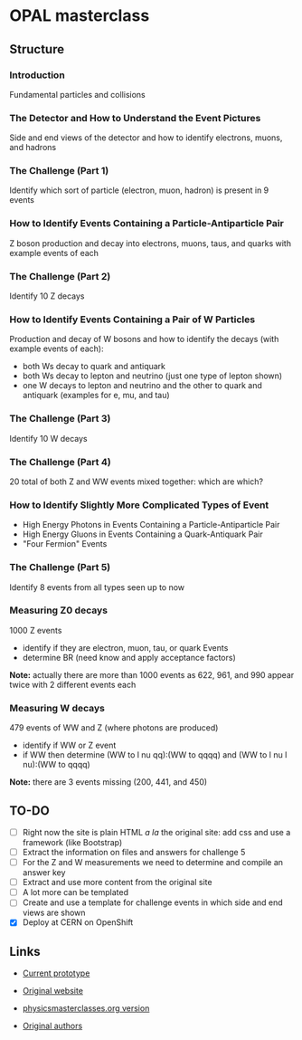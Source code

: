 # OPAL masterclass

## Structure

### Introduction
Fundamental particles and collisions

### The Detector and How to Understand the Event Pictures
Side and end views of the detector and how to identify electrons, muons, and hadrons

### The Challenge (Part 1)
Identify which sort of particle (electron, muon, hadron) is present in 9 events

### How to Identify Events Containing a Particle-Antiparticle Pair
Z boson production and decay into electrons, muons, taus, and quarks with example events of each

### The Challenge (Part 2)
Identify 10 Z decays

### How to Identify Events Containing a Pair of W Particles
Production and decay of W bosons and how to identify the decays (with example events of each):

* both Ws decay to quark and antiquark
* both Ws decay to lepton and neutrino (just one type of lepton shown)
* one W decays to lepton and neutrino and the other to quark and antiquark (examples for e, mu, and tau)

### The Challenge (Part 3)
Identify 10 W decays

### The Challenge (Part 4)
20 total of both Z and WW events mixed together: which are which?

### How to Identify Slightly More Complicated Types of Event
* High Energy Photons in Events Containing a Particle-Antiparticle Pair
* High Energy Gluons in Events Containing a Quark-Antiquark Pair
* "Four Fermion" Events

### The Challenge (Part 5)
Identify 8 events from all types seen up to now

### Measuring Z0 decays
1000 Z events
* identify if they are electron, muon, tau, or quark Events
* determine BR (need know and apply acceptance factors)

**Note:** actually there are more than 1000 events as 622, 961, and 990 appear twice with 2 different events each

### Measuring W decays
479 events of WW and Z (where photons are produced)
* identify if WW or Z event
* if WW then determine (WW to l nu qq):(WW to qqqq) and (WW to l nu l nu):(WW to qqqq)

**Note:** there are 3 events missing (200, 441, and 450)

## TO-DO

- [ ] Right now the site is plain HTML *a la* the original site: add css and use a framework (like Bootstrap)
- [ ] Extract the information on files and answers for challenge 5
- [ ] For the Z and W measurements we need to determine and compile an answer key
- [ ] Extract and use more content from the original site
- [ ] A lot more can be templated
- [ ] Create and use a template for challenge events in which side and end views are shown
- [x] Deploy at CERN on OpenShift

## Links

* [Current prototype](http://opal-masterclass.web.cern.ch/)

* [Original website](http://www.hep.man.ac.uk/u/events/)

* [physicsmasterclasses.org version](https://www.physicsmasterclasses.org/exercises/manchester/en/)

* [Original authors](http://www.hep.man.ac.uk/u/events/acknowledgements.html)
